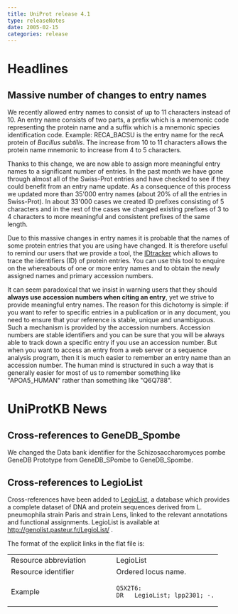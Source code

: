 ```yaml
---
title: UniProt release 4.1
type: releaseNotes
date: 2005-02-15
categories: release
---
```


# Headlines

## Massive number of changes to entry names

We recently allowed entry names to consist of up to 11 characters instead of 10. An entry name consists of two parts, a prefix which is a mnemonic code representing the protein name and a suffix which is a mnemonic species identification code. Example: RECA\_BACSU is the entry name for the recA protein of *Bacillus subtilis*. The increase from 10 to 11 characters allows the protein name mnemonic to increase from 4 to 5 characters.

Thanks to this change, we are now able to assign more meaningful entry names to a significant number of entries. In the past month we have gone through almost all of the Swiss-Prot entries and have checked to see if they could benefit from an entry name update. As a consequence of this process we updated more than 35'000 entry names (about 20% of all the entries in Swiss-Prot). In about 33'000 cases we created ID prefixes consisting of 5 characters and in the rest of the cases we changed existing prefixes of 3 to 4 characters to more meaningful and consistent prefixes of the same length.

Due to this massive changes in entry names it is probable that the names of some protein entries that you are using have changed. It is therefore useful to remind our users that we provide a tool, the [IDtracker](http://www.expasy.org/cgi-bin/idtracker) which allows to trace the identifiers (ID) of protein entries. You can use this tool to enquire on the whereabouts of one or more entry names and to obtain the newly assigned names and primary accession numbers.

It can seem paradoxical that we insist in warning users that they should **always use accession numbers when citing an entry**, yet we strive to provide meaningful entry names. The reason for this dichotomy is simple: if you want to refer to specific entries in a publication or in any document, you need to ensure that your reference is stable, unique and unambiguous. Such a mechanism is provided by the accession numbers. Accession numbers are stable identifiers and you can be sure that you will be always able to track down a specific entry if you use an accession number. But when you want to access an entry from a web server or a sequence analysis program, then it is much easier to remember an entry name than an accession number. The human mind is structured in such a way that is generally easier for most of us to remember something like "APOA5\_HUMAN" rather than something like "Q6Q788".

# UniProtKB News

## Cross-references to GeneDB\_Spombe

We changed the Data bank identifier for the Schizosaccharomyces pombe GeneDB Prototype from GeneDB\_SPombe to GeneDB\_Spombe.

## Cross-references to LegioList

Cross-references have been added to [LegioList](http://genolist.pasteur.fr/LegioList/), a database which provides a complete dataset of DNA and protein sequences derived from L. pneumophila strain Paris and strain Lens, linked to the relevant annotations and functional assignments. LegioList is available at <http://genolist.pasteur.fr/LegioList/> .

The format of the explicit links in the flat file is:

<table><colgroup><col style="width: 50%" /><col style="width: 50%" /></colgroup><tbody><tr class="odd"><td>Resource abbreviation</td><td>LegioList</td></tr><tr class="even"><td>Resource identifier</td><td>Ordered locus name.</td></tr><tr class="odd"><td>Example</td><td><pre><code>Q5X2T6:
DR   LegioList; lpp2301; -.</code></pre></td></tr></tbody></table>
